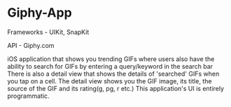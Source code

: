 # Giphy-App

Frameworks - UIKit, SnapKit

API - Giphy.com

iOS application that shows you trending GIFs where users also have the ability to search for GIFs by entering a query/keyword in the search bar
There is also a detail view that shows the details of 'searched' GIFs when you tap on a cell. The detail view shows you the GIF image, its title, the source of the GIF and its rating(g, pg, r etc.)
This application's UI is entirely programmatic.

